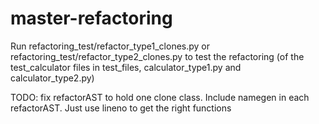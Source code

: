 # master-refactoring

Run refactoring_test/refactor_type1_clones.py or refactoring_test/refactor_type2_clones.py to test the refactoring (of the test_calculator files in test_files, calculator_type1.py and calculator_type2.py) 


TODO: 
    fix refactorAST to hold one clone class.
    Include namegen in each refactorAST. 
    Just use lineno to get the right functions
